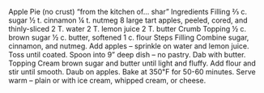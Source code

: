 Apple Pie (no crust)
“from the kitchen of... shar”
Ingredients
Filling
⅔ c. sugar
½ t. cinnamon
¼ t. nutmeg
8 large tart apples, peeled, cored, and thinly-sliced
2 T. water
2 T. lemon juice
2 T. butter
Crumb Topping
½ c. brown sugar
½ c. butter, softened
1 c. flour
Steps
Filling
Combine sugar, cinnamon, and nutmeg. Add apples – sprinkle on water and lemon juice. Toss until coated.
Spoon into 9” deep dish – no pastry. Dab with butter.
Topping
Cream brown sugar and butter until light and fluffy. Add flour and stir until smooth. Daub on apples.
Bake at 350℉ for 50-60 minutes.
Serve warm – plain or with ice cream, whipped cream, or cheese.
